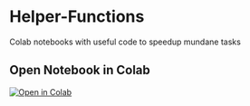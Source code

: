 # Helper-Functions
Colab notebooks with useful code to speedup mundane tasks

## Open Notebook in Colab
[![Open in Colab](https://colab.research.google.com/assets/colab-badge.svg)](https://colab.research.google.com/github/pasindudarshana/Helper-Functions/blob/main/File%20Count%20in%20a%20Google%20Drive%20Folder/File_Count_in_a_Google_Drive_Folder.ipynb)

